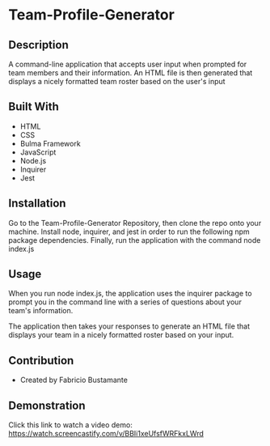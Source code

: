# Team-Profile-Generator

## Description
A command-line application that accepts user input when prompted for team members and their information. An HTML file is then generated that displays a nicely formatted team roster based on the user's input

## Built With
* HTML
* CSS
* Bulma Framework
* JavaScript
* Node.js
* Inquirer
* Jest

## Installation
Go to the Team-Profile-Generator Repository, then clone the repo onto your machine. Install node, inquirer, and jest in order to run the following npm package dependencies. Finally, run the application with the command node index.js

## Usage
When you run node index.js, the application uses the inquirer package to prompt you in the command line with a series of questions about your team's information.

The application then takes your responses to generate an HTML file that displays your team in a nicely formatted roster based on your input.

## Contribution
* Created by Fabricio Bustamante

## Demonstration
Click this link to watch a video demo: https://watch.screencastify.com/v/BBIi1xeUfsfWRFkxLWrd
